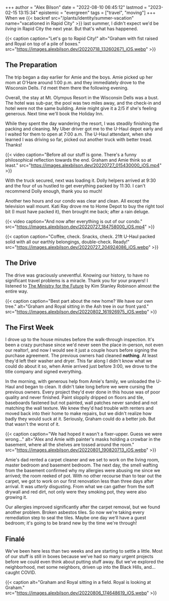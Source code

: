 +++
author = "Alex Bilson"
date = "2022-08-10 06:45:12"
lastmod = "2023-02-15 13:15:34"
epistemic = "evergreen"
tags = ["travel", "moving"]
+++
When we {{< backref src="/plants/identity/summer-vacation" name="vacationed in Rapid City" >}} last summer, I didn't expect we'd be _living_ in Rapid City the next year. But that's what has happened.

{{< caption caption="Let's go to Rapid City!" alt="Graham with fist raised and Royal on top of a pile of boxes." src="https://images.alexbilson.dev/20220718_132602671_iOS.webp" >}}

## The Preparation

The trip began a day earlier for Amie and the boys. Amie picked up her mom at O'Hare around 1:00 p.m. and they immediately drove to the Wisconsin Dells. I'd meet them there the following evening.

Overall, the stay at Mt. Olympus Resort in the Wisconsin Dells was a bust. The hotel was sub-par, the pool was two miles away, and the check-in and hotel were not the same building. Amie might give it a 2/5 if she's feeling generous. Next time we'll book the Holiday Inn.

While they spent the day wandering the resort, I was steadily finishing the packing and cleaning. My Uber driver got me to the U-Haul depot early and I waited for them to open at 7:00 a.m. The U-Haul attendant, when she learned I was driving so far, picked out another truck with better tread. Thanks!

{{< video caption="Before all our stuff is gone. There's a funny philosophical reflection towards the end. Graham and Amie think so at least." src="https://images.alexbilson.dev/20220727_015430000_iOS.mp4" >}}

With the truck secured, next was loading it. Dolly helpers arrived at 9:30 and the four of us hustled to get everything packed by 11:30. I can't recommend Dolly enough, thank you so much!

Another two hours and our condo was clear and clean. All except the television wall mount. Kati Ray drove me to Home Depot to buy the right tool bit (I must have packed it), then brought me back; after a rain deluge.

{{< video caption="And now after everything is out of our condo." src="https://images.alexbilson.dev/20220727_184758000_iOS.mp4" >}}

{{< caption caption="Coffee, check. Snacks, check. 21ft U-Haul packed solid with all our earthly belongings, double-check. Ready!" src="https://images.alexbilson.dev/20220727_204924086_iOS.webp" >}}

## The Drive

The drive was graciously uneventful. Knowing our history, to have no significant travel problems is a miracle. Thank you for your prayers! I listened to [The Ministry for the Future](https://bookshop.org/books/the-ministry-for-the-future/9780316300131) by Kim Stanley Robinson almost the entire way.

{{< caption caption="Best part about the new home? We have our own tree." alt="Graham and Royal sitting in the Ash tree in our front yard." src="https://images.alexbilson.dev/20220802_161926975_iOS.webp" >}}

## The First Week

I drove up to the house minutes before the walk-through inspection. It's been a crazy purchase since we'd never seen the place in-person, not even our realtor!, and now I would see it just a couple hours before signing the purchase agreement. The previous owners had cleaned **nothing**. At least they'd left their washer and dryer. This far along I didn't know what we could do about it so, when Amie arrived just before 3:00, we drove to the title company and signed everything.

In the morning, with generous help from Amie's family, we unloaded the U-Haul and began to clean. It didn't take long before we were cursing the previous owners. Every project they'd ever done in this house was of poor quality and never finished. Paint sloppily dripped on floors and tile, baseboards fastened but not painted, wall patches never sanded and not matching the wall texture. We knew they'd had trouble with renters and moved back into their home to make repairs, but we didn't realize how badly they would suck at it. Seriously, Graham could do a better job. But that wasn't the worst of it.

{{< caption caption="We had hoped it wasn't a fixer-upper. Guess we were wrong..." alt="Alex and Amie with painter's masks holding a crowbar in the basement, where all the shelves are tossed around the room." src="https://images.alexbilson.dev/20220801_190820713_iOS.webp" >}}

Amie's dad rented a carpet cleaner and we set to work on the living room, master bedroom and basement bedroom. The next day, the smell wafting from the basement confirmed why my allergies were abusing me since we arrived; the room reeked of pot. With no other recourse than to tear out the carpet, we got to work on our first renovation less than three days after arrival. It was _utterly_ disgusting. From what we can gather from the soft drywall and red dirt, not only were they smoking pot, they were also growing it.

Our allergies improved significantly after the carpet removal, but we found another problem. Broken asbestos tiles. So now we're taking every remediation step to seal the tiles. Maybe one day we'll have a guest bedroom; it's going to be brand new by the time we're through!

## Finalé

We've been here less than two weeks and are starting to settle a little. Most of our stuff is still in boxes because we've had so many urgent projects before we could even think about putting stuff away. But we've explored the neighborhood, met some neighbors, driven up into the Black Hills, and... caught COVID.

{{< caption alt="Graham and Royal sitting in a field. Royal is looking at Graham." src="https://images.alexbilson.dev/20220806_174648619_iOS.webp" >}}
